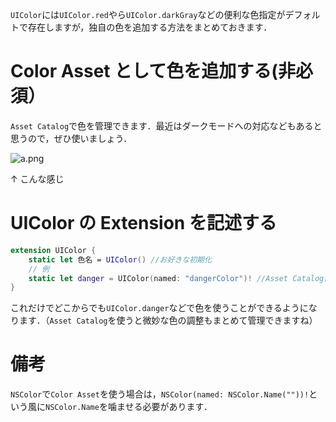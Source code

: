 <!-- title:Swift：UIColorの色指定に独自色を追加する -->

`UIColor`には`UIColor.red`やら`UIColor.darkGray`などの便利な色指定がデフォルトで存在しますが，独自の色を追加する方法をまとめておきます．

# Color Asset として色を追加する(非必須）

`Asset Catalog`で色を管理できます．最近はダークモードへの対応などもあると思うので，ぜひ使いましょう．

![a.png](./images/article/41228bb8-1018-0579-6715-3160acc497ef.png)

↑ こんな感じ

# UIColor の Extension を記述する

```swift
extension UIColor {
    static let 色名 = UIColor() //お好きな初期化
    // 例
    static let danger = UIColor(named: "dangerColor")! //Asset Catalogに登録した名前
}
```

これだけでどこからでも`UIColor.danger`などで色を使うことができるようになります．（`Asset Catalog`を使うと微妙な色の調整もまとめて管理できますね）

# 備考

`NSColor`で`Color Asset`を使う場合は，`NSColor(named: NSColor.Name(""))!`という風に`NSColor.Name`を噛ませる必要があります．
